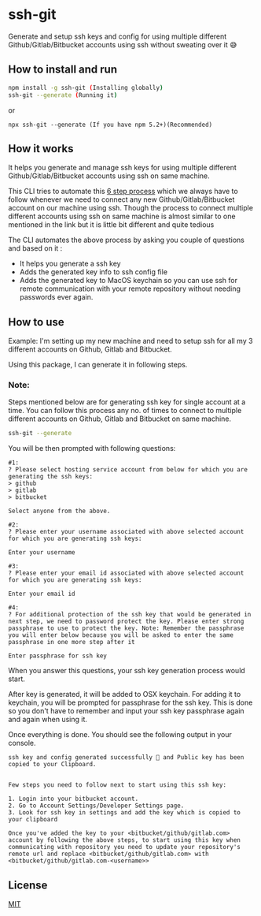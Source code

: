 # ssh-git

Generate and setup ssh keys and config for using multiple different Github/Gitlab/Bitbucket accounts using ssh without sweating over it 😅

## How to install and run

```sh
npm install -g ssh-git (Installing globally)
ssh-git --generate (Running it)
```

or

```
npx ssh-git --generate (If you have npm 5.2+)(Recommended)
```

## How it works

It helps you generate and manage ssh keys for using multiple different Github/Gitlab/Bitbucket accounts using ssh on same machine.

This CLI tries to automate this [6 step process](https://help.github.com/en/articles/connecting-to-github-with-ssh) which we always have to follow whenever we need to connect any new Github/Gitlab/Bitbucket account on our machine using ssh.
Though the process to connect multiple different accounts using ssh on same machine is almost similar to one mentioned in the link but it is little bit different and quite tedious

The CLI automates the above process by asking you couple of questions and based on it :

- It helps you generate a ssh key
- Adds the generated key info to ssh config file
- Adds the generated key to MacOS keychain so you can use ssh for remote communication with your remote repository without needing passwords ever again.

## How to use

Example:
I'm setting up my new machine and need to setup ssh for all my 3 different accounts on Github, Gitlab and Bitbucket.

Using this package, I can generate it in following steps.

### Note:

Steps mentioned below are for generating ssh key for single account at a time. You can follow this process any no. of times to connect to multiple different accounts on Github, Gitlab and Bitbucket on same machine.

```sh
ssh-git --generate
```

You will be then prompted with following questions:

```
#1:
? Please select hosting service account from below for which you are generating the ssh keys:
> github
> gitlab
> bitbucket

Select anyone from the above.

#2:
? Please enter your username associated with above selected account for which you are generating ssh keys:

Enter your username

#3:
? Please enter your email id associated with above selected account for which you are generating ssh keys:

Enter your email id

#4:
? For additional protection of the ssh key that would be generated in next step, we need to password protect the key. Please enter strong passphrase to use to protect the key. Note: Remember the passphrase you will enter below because you will be asked to enter the same passphrase in one more step after it

Enter passphrase for ssh key

```

When you answer this questions, your ssh key generation process would start.

After key is generated, it will be added to OSX keychain. For adding it to keychain, you will be prompted for passphrase for the ssh key. This is done so you don't have to remember and input your ssh key passphrase again and again when using it.

Once everything is done. You should see the following output in your console.

```
ssh key and config generated successfully 🎉 and Public key has been copied to your Clipboard.


Few steps you need to follow next to start using this ssh key:

1. Login into your bitbucket account.
2. Go to Account Settings/Developer Settings page.
3. Look for ssh key in settings and add the key which is copied to your clipboard

Once you've added the key to your <bitbucket/github/gitlab.com> account by following the above steps, to start using this key when communicating with repository you need to update your repository's remote url and replace <bitbucket/github/gitlab.com> with <bitbucket/github/gitlab.com-<username>>

```

## License

[MIT](https://github.com/punitda/ssh-git/blob/develop/LICENSE)
